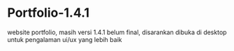 # Portfolio-1.4.1
website portfolio, masih versi 1.4.1 belum final, disarankan dibuka di desktop untuk pengalaman ui/ux yang lebih baik
